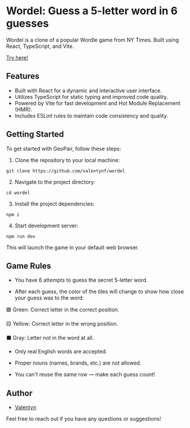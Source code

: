 # Wordel: Guess a 5-letter word in 6 guesses

Wordel is a clone of a popular Wordle game from NY Times. Built using React, TypeScript, and Vite.

[Try here!](https://wordelgame.netlify.app/)

## Features

- Built with React for a dynamic and interactive user interface.
- Utilizes TypeScript for static typing and improved code quality.
- Powered by Vite for fast development and Hot Module Replacement (HMR).
- Includes ESLint rules to maintain code consistency and quality.

## Getting Started

To get started with GeoPair, follow these steps:

1. Clone the repository to your local machine:

```shell
git clone https://github.com/valentynf/wordel
```

2. Navigate to the project directory:

```shell
cd wordel
```

3. Install the project dependencies:

```shell
npm i
```

4. Start development server:

```shell
npm run dev
```

This will launch the game in your default web browser.

## Game Rules

- You have 6 attempts to guess the secret 5-letter word.

- After each guess, the color of the tiles will change to show how close your guess was to the word:

🟩 Green: Correct letter in the correct position.

🟨 Yellow: Correct letter in the wrong position.

⬛ Gray: Letter not in the word at all.

- Only real English words are accepted.

- Proper nouns (names, brands, etc.) are not allowed.

- You can't reuse the same row — make each guess count!

## Author

- [Valentyn](https://github.com/valentynf)

Feel free to reach out if you have any questions or suggestions!
